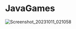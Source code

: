 # JavaGames

![Screenshot_20231011_021058](https://github.com/yzu1103309/JavaGames/assets/97399678/53a7854d-a2c5-4252-84a1-e6c24fbd8962)

